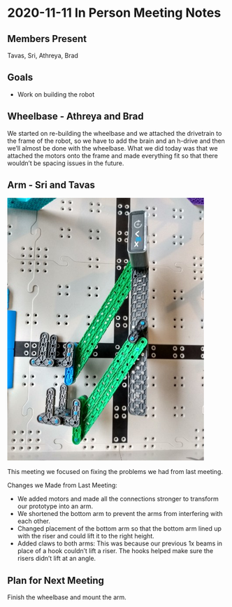 # 2020-11-11 In Person Meeting Notes

## Members Present  
Tavas, Sri, Athreya, Brad

## Goals  
- Work on building the robot

## Wheelbase - Athreya and Brad
We started on re-building the wheelbase and we attached the drivetrain to the frame of the robot, so we have to add the brain and an h-drive and then we’ll almost be done with the wheelbase. What we did today was that we attached the motors onto the frame and made everything fit so that there wouldn’t be spacing issues in the future.

## Arm - Sri and Tavas
![Arm](../img/2020-11-11-arm.jpg)

This meeting we focused on fixing the problems we had from last meeting.

Changes we Made from Last Meeting:  
- We added motors and made all the connections stronger to transform our prototype into an arm.
- We shortened the bottom arm to prevent the arms from interfering with each other.
- Changed placement of the bottom arm so that the bottom arm lined up with the riser and could lift it to the right height.
- Added claws to both arms: This was because our previous 1x beams in place of a hook couldn’t lift a riser. The hooks helped make sure the risers didn’t lift at an angle.

## Plan for Next Meeting  
Finish the wheelbase and mount the arm.


